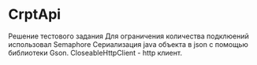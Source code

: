 # CrptApi
Решение тестового задания
Для ограничения количества подклюений использовал Semaphore
Сериализация java объекта в json c помощью библиотеки Gson.
CloseableHttpClient - http клиент. 
